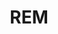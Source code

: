 ---
layout: home

title: REM
titleTemplate: Rclone 桌面应用

hero:
  name: "REM"
  text: "Rclone 桌面应用"
  tagline: REM 是一款基于 Rclone 的桌面应用程序，可让您轻松浏览、整理和传输各个云存储中的文件。 
  actions:
    - theme: alt
      text: Windows
      link: https://release.liriliri.io/rem/REM-0.6.0-win-x64.exe
    - theme: alt
      text: macOS Apple silicon
      link: https://release.liriliri.io/rem/REM-0.6.0-mac-arm64.dmg 
    - theme: alt
      text: Linux
      link: https://release.liriliri.io/rem/REM-0.6.0-linux-x86_64.AppImage
  image:
    src: /screenshot.png
    alt: screenshot

features:
  - icon:
      src: /rocket.svg
    title: 开箱即用 
    details: 内置 Rclone，下载安装即可使用。
  - icon:
      src: /tools.svg
    title: 功能齐全
    details: 支持上传下载、复制粘贴等操作。
  - icon:
      src: /easy.svg
    title: 简单易用
    details: 全图形化界面，一键操作，不用输入任何命令。
---